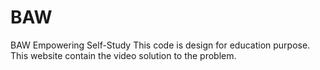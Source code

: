 # BAW
BAW Empowering Self-Study
This code is design for education purpose. This website contain the video solution to the problem.
